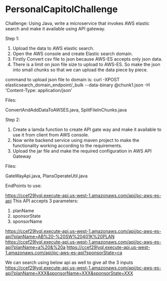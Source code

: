# PersonalCapitolChallenge

Challenge:
Using Java, write a microservice that invokes AWS elastic search and make it available using API gateway.

Step 1:
1. Upload the data to AWS elastic search.
2. Open the AWS console and create Elastic search domain. 
3. Firstly Convert csv file to json because AWS-ES accepts only json data.
4. There is a limit on json file size to upload to AWS-ES. So make the json into small chunks so that we can upload the data piece by piece.

command to upload json file to domain is: 
curl -XPOST elasticsearch_domain_endpoint/_bulk --data-binary @chunk1.json -H 'Content-Type: application/json'

Files:

ConvertAndAddDataToAWSES.java,
SplitFileInChunks.java



Step 2:
1.	Create a lamda function to create API gate way and make it available to use it from client from AWS console.
2.	Now write backend service using maven project to make the functionality working according to the requirements.
3.	Upload the jar file and make the required configuration in AWS API Gateway

Files: 

GateWayApi.java,
PlansOperateUtil.java

EndPoints to use:

https://ccef29lyql.execute-api.us-west-1.amazonaws.com/api/pc-aws-es-api
This API accepts 3 parameters:
1. planName
2. sponsorState
3. sponsorName

https://ccef29lyql.execute-api.us-west-1.amazonaws.com/api/pc-aws-es-api?planName=AB%20-%20SW%20401K%20PLAN
https://ccef29lyql.execute-api.us-west-1.amazonaws.com/api/pc-aws-es-api?planName=a%20&%20a
https://ccef29lyql.execute-api.us-west-1.amazonaws.com/api/pc-aws-es-api?sponsorState=ca

We can search using below api as well to give all the 3 inputs
https://ccef29lyql.execute-api.us-west-1.amazonaws.com/api/pc-aws-es-api?planName=XXX&sponsorName=XXX&sponsorState=XXX
